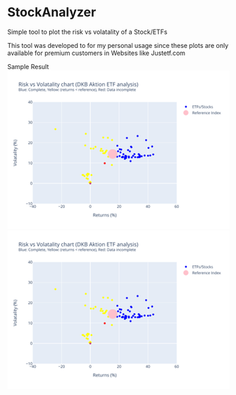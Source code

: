 # StockAnalyzer
Simple tool to plot the risk vs volatality of a Stock/ETFs

This tool was developed to for my personal usage since these plots are
only available for premium customers in Websites like Justetf.com

Sample Result
![Alt text](.out/SampleResult.svg)
<img src=".out/SampleResult.svg">

